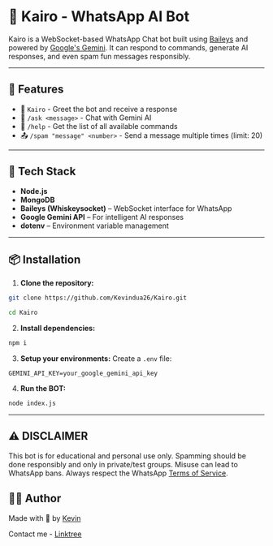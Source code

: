 # 🤖 Kairo - WhatsApp AI Bot

Kairo is a WebSocket-based WhatsApp Chat bot built using [Baileys](https://github.com/WhiskeySockets/Baileys) and powered by [Google's Gemini](https://ai.google.dev/gemini-api/docs). It can respond to commands, generate AI responses, and even spam fun messages responsibly. 

---

## 🚀 Features

- 👋 `Kairo` - Greet the bot and receive a response  
- 🤖 `/ask <message>` - Chat with Gemini AI  
- 📖 `/help` - Get the list of all available commands 
- 📤 `/spam "message" <number>` - Send a message multiple times (limit: 20)

---

## 🧠 Tech Stack

- **Node.js**
- **MongoDB**
- **Baileys (Whiskeysocket)** – WebSocket interface for WhatsApp
- **Google Gemini API** – For intelligent AI responses
- **dotenv** – Environment variable management

---

## 📦 Installation

1. **Clone the repository:**
```bash
git clone https://github.com/Kevindua26/Kairo.git

cd Kairo
```

2. **Install dependencies:**
```bash
npm i
```

3. **Setup your environments:**
Create a `.env` file:
```env
GEMINI_API_KEY=your_google_gemini_api_key
```

4. **Run the BOT:**
```bash 
node index.js
```

---

## ⚠️ DISCLAIMER
This bot is for educational and personal use only. Spamming should be done responsibly and only in private/test groups. Misuse can lead to WhatsApp bans. Always respect the WhatsApp [Terms of Service](https://www.whatsapp.com/legal/terms-of-service).

## 🧑‍💻 Author
Made with 💙 by [Kevin](https://linktr.ee/kevindua26?utm_source=linktree_profile_share&ltsid=a223b61f-5c64-4827-b465-e388f3e07dea)

Contact me - [Linktree](https://linktr.ee/kevindua26?utm_source=linktree_profile_share&ltsid=a223b61f-5c64-4827-b465-e388f3e07dea)